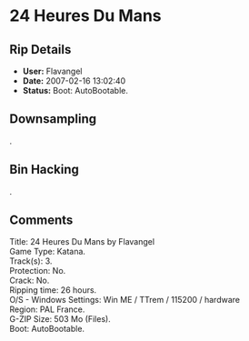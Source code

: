 # 24 Heures Du Mans

## Rip Details

- **User:** Flavangel
- **Date:** 2007-02-16 13:02:40
- **Status:** Boot: AutoBootable.

## Downsampling

.

## Bin Hacking

.

## Comments

Title: 24 Heures Du Mans by Flavangel<br />
Game Type: Katana.<br />
Track(s): 3.<br />
Protection: No.<br />
Crack: No.<br />
Ripping time: 26 hours.<br />
O/S - Windows Settings: Win ME / TTrem / 115200 / hardware<br />
Region: PAL France.<br />
G-ZIP Size: 503 Mo (Files).<br />
Boot: AutoBootable.

